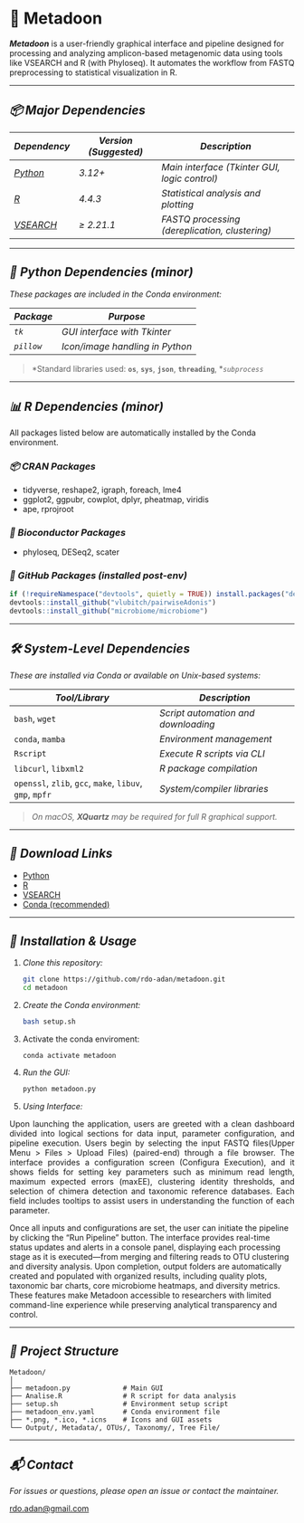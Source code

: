 # 🧪 Metadoon

***Metadoon*** is a user-friendly graphical interface and pipeline designed for processing and analyzing amplicon-based metagenomic data using tools like VSEARCH and R (with Phyloseq). It automates the workflow from FASTQ preprocessing to statistical visualization in R.

---

## *📦 Major Dependencies*

| *Dependency*                                              | *Version (Suggested)* | *Description*                                  |
| --------------------------------------------------------- | --------------------- | ---------------------------------------------- |
| *[Python](https://www.python.org/downloads/)*             | *3.12+*               | *Main interface (Tkinter GUI, logic control)*  |
| *[R](https://cran.r-project.org/)*                        | *4.4.3*               | *Statistical analysis and plotting*            |
| *[VSEARCH](https://github.com/torognes/vsearch/releases)* | *≥ 2.21.1*            | *FASTQ processing (dereplication, clustering)* |

---

## *🐍 Python Dependencies (minor)*

*These packages are included in the Conda environment:*

| *Package*  | *Purpose*                       |
| ---------- | ------------------------------- |
| *`tk`*     | *GUI interface with Tkinter*    |
| *`pillow`* | *Icon/image handling in Python* |

> \*Standard libraries used: **`os`**, **`sys`**, **`json`**, **`threading`**, \**`subprocess`*

---

## *📊 R Dependencies (minor)*

All packages listed below are automatically installed by the Conda environment.

### *📦 CRAN Packages*

* tidyverse, reshape2, igraph, foreach, lme4
* ggplot2, ggpubr, cowplot, dplyr, pheatmap, viridis
* ape, rprojroot

### *🧪 Bioconductor Packages*

* phyloseq, DESeq2, scater

### *🔧 GitHub Packages (installed post-env)*

```r
if (!requireNamespace("devtools", quietly = TRUE)) install.packages("devtools")
devtools::install_github("vlubitch/pairwiseAdonis")
devtools::install_github("microbiome/microbiome")
```

---

## *🛠️ System-Level Dependencies*

*These are installed via Conda or available on Unix-based systems:*

| *Tool/Library*                                           | *Description*                       |
| -------------------------------------------------------- | ----------------------------------- |
| `bash`, `wget`                                           | *Script automation and downloading* |
| `conda`, `mamba`                                         | *Environment management*            |
| `Rscript`                                                | *Execute R scripts via CLI*         |
| `libcurl`, `libxml2`                                     | *R package compilation*             |
| `openssl`, `zlib`, `gcc`, `make`, `libuv`, `gmp`, `mpfr` | *System/compiler libraries*         |

> *On macOS, **************XQuartz************** may be required for full R graphical support.*

---

## *🔗 Download Links*

* [Python](https://www.python.org/downloads/)
* [R](https://cran.r-project.org/)
* [VSEARCH](https://github.com/torognes/vsearch/releases)
* [Conda (recommended)](https://docs.conda.io/en/latest/)

---

## *🚀 Installation & Usage*

1. *Clone this repository:*

   ```bash
   git clone https://github.com/rdo-adan/metadoon.git
   cd metadoon
   ```

2. *Create the Conda environment:*

   ```bash
   bash setup.sh
   ```

3. Activate the conda enviroment:

   ```
   conda activate metadoon
   ```

4. *Run the GUI:*

   ```bash
   python metadoon.py
   ```
5. *Using Interface:*

<p align="justify">Upon launching the application, users are greeted with a clean dashboard divided into logical sections for data input, parameter configuration, and pipeline execution. Users begin by selecting the input FASTQ files(Upper Menu > Files > Upload Files) (paired-end) through a file browser. The interface provides a configuration screen (Configura Execution), and it shows fields for setting key parameters such as minimum read length, maximum expected errors (maxEE), clustering identity thresholds, and selection of chimera detection and taxonomic reference databases. Each field includes tooltips to assist users in understanding the function of each parameter.

Once all inputs and configurations are set, the user can initiate the pipeline by clicking the “Run Pipeline” button. The interface provides real-time status updates and alerts in a console panel, displaying each processing stage as it is executed—from merging and filtering reads to OTU clustering and diversity analysis. Upon completion, output folders are automatically created and populated with organized results, including quality plots, taxonomic bar charts, core microbiome heatmaps, and diversity metrics. These features make Metadoon accessible to researchers with limited command-line experience while preserving analytical transparency and control.</p>

---

## *📁 Project Structure*

```
Metadoon/
│
├── metadoon.py             # Main GUI
├── Analise.R               # R script for data analysis
├── setup.sh                # Environment setup script
├── metadoon_env.yaml       # Conda environment file
├── *.png, *.ico, *.icns    # Icons and GUI assets
└── Output/, Metadata/, OTUs/, Taxonomy/, Tree File/
```

---

## *📬 Contact*

*For issues or questions, please open an issue or contact the maintainer.*

[rdo.adan@gmail.com](mailto:rdo.adan@gmail.com)
